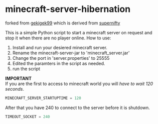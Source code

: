 # minecraft-server-hibernation
forked from [gekigek99](https://github.com/gekigek99/minecraft-vanilla-server-hibernation)
which is derived from [supernifty](https://github.com/supernifty/port-forwarder)

This is a simple Python script to start a minecraft server on request and stop it when there are no player online.
How to use:
1. Install and run your desiered minecraft server.
2. Rename the minecraft-server-jar to 'minecraft_server.jar'
3. Change the port in 'server.properties' to 25555
4. Edited the paramters in the script as needed. 
5. run the script

**IMPORTANT**	
If you are the first to access to minecraft world you will *have to wait 120 seconds*.
```Python
MINECRAFT_SERVER_STARTUPTIME = 120 
```
After that you have 240 to connect to the server before it is shutdown. 
```Python
TIMEOUT_SOCKET = 240
```

